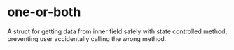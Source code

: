 # one-or-both

A struct for getting data from inner field safely with state controlled method, preventing user accidentally calling the wrong method.
